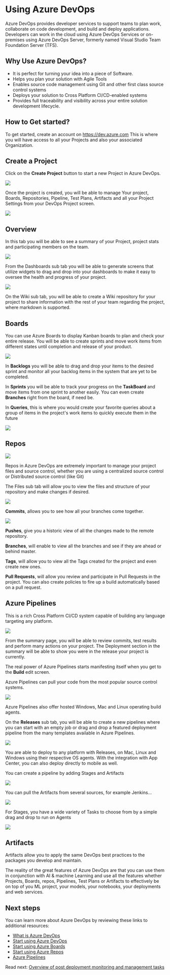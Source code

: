 # Using Azure DevOps

Azure DevOps provides developer services to support teams to plan work, collaborate on code development, and build and deploy applications. Developers can work in the cloud using Azure DevOps Services or on-premises using Azure DevOps Server, formerly named Visual Studio Team Foundation Server (TFS).

## Why Use Azure DevOps?

- It is perfect for turning your idea into a piece of Software.
- Helps you plan your solution with Agile Tools
- Enables source code management using Git and other first class source control systems
- Deploys your solution to Cross Platform CI/CD-enabled systems
- Provides full traceability and visibility across your entire solution development lifecycle.

## How to Get started?

To get started, create an account on https://dev.azure.com
This is where you will have access to all your Projects and also your associated Organization.

## Create a Project

Click on the **Create Project** button to start a new Project in Azure DevOps.

![](media/CreateProject.png)

Once the project is created, you will be able to manage Your project, Boards, Repositories, Pipeline, Test Plans, Artifacts and all your Project Settings from your DevOps Project screen.

![](media/DevOpsDashBoard.png)

## Overview

In this tab you will be able to see a summary of your Project, project stats and participating members on the team.

![](media/Overview.png)

From the Dashboards sub tab you will be able to generate screens that utilize widgets to drag and drop into your dashboards to make it easy to oversee the health and progress of your project.

![](media/Dashboards.png)

On the Wiki sub tab, you will be able to create a Wiki repository for your project to share information with the rest of your team regarding the project, where markdown is supported.

## Boards

You can use Azure Boards to display Kanban boards to plan and check your entire release. You will be able to create sprints and move work items from different states until completion and release of your product.

![](media/Boards.png)

In **Backlogs** you will be able to drag and drop your items to the desired sprint and monitor all your backlog items in the system that are yet to be completed.

In **Sprints** you will be able to track your progress on the **TaskBoard** and move items from one sprint to another easily. You can even create **Branches** right from the board, if need be.

In **Queries**, this is where you would create your favorite queries about a group of items in the project's work items to quickly execute them in the future

![](media/Queries.png)

## Repos

![](media/Repos.png)

Repos in Azure DevOps are extremely important to manage your project files and source control, whether you are using a centralized source control or Distributed source control (like Git)

The Files sub tab will allow you to view the files and structure of your repository and make changes if desired.

![](media/Files.png)

**Commits**, allows you to see how all your branches come together.

![](media/Commits.png)

**Pushes**, give you a historic view of all the changes made to the remote repository.

**Branches**, will enable to view all the branches and see if they are ahead or behind master.

**Tags**, will allow you to view all the Tags created for the project and even create new ones.

**Pull Requests**, will allow you review and participate in Pull Requests in the project. You can also create policies to fire up a build automatically based on a pull request.

## Azure Pipelines

This is a rich Cross Platform CI/CD system capable of building any language targeting any platform.

![](media/pipelines.png)

From the summary page, you will be able to review commits, test results and perform many actions on your project. The Deployment section in the summary will be able to show you were in the release your project is currently.

The real power of Azure Pipelines starts manifesting itself when you get to the **Build** edit screen.

Azure Pipelines can pull your code from the most popular source control systems.

![](media/PipRepos.png)

Azure Pipelines also offer hosted Windows, Mac and Linux operating build agents.

On the **Releases** sub tab, you will be able to create a new pipelines where you can start with an empty job or drag and drop a featured deployment pipeline from the many templates available in Azure Pipelines.

![](media/ReleaseTemplates.png)

You are able to deploy to any platform with Releases, on Mac, Linux and Windows using their respective OS agents. With the integration with App Center, you can also deploy directly to mobile as well.

You can create a pipeline by adding Stages and Artifacts

![](media/Stages.png)

You can pull the Artifacts from several sources, for example Jenkins...

![](media/Jenkins.png)

For Stages, you have a wide variety of Tasks to choose from by a simple drag and drop to run on Agents

![](media/Tasks.png)

## Artifacts

Artifacts allow you to apply the same DevOps best practices to the packages you develop and maintain.

The reality of the great features of Azure DevOps are that you can use them in conjunction with AI & machine Learning and use all the features whether Projects, Boards, repos, Pipelines, Test Plans or Artifacts to effectively be on top of you ML project, your models, your notebooks, your deployments and web services.

## Next steps

You can learn more about Azure DevOps by reviewing these links to additional resources:

- [What is Azure DevOps](https://docs.microsoft.com/azure/devops/user-guide/what-is-azure-devops)
- [Start using Azure DevOps](https://docs.microsoft.com/azure/devops/user-guide/index)
- [Start using Azure Boards](https://docs.microsoft.com/azure/devops/boards/get-started/index)
- [Start using Azure Repos](https://docs.microsoft.com/azure/devops/repos/get-started/index)
- [Azure Pipelines](https://docs.microsoft.com/azure/devops/pipelines/get-started/index)

Read next: [Overview of post deployment monitoring and management tasks](../post-deployment-monitoring-and-management/README.md)
